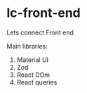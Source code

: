 # lc-front-end

Lets connect Front end

Main libraries:

1. Material UI
2. Zod
3. React DOm
4. React queries
